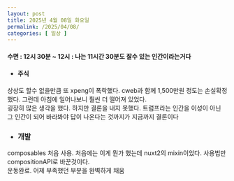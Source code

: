 ```yaml
---
layout: post
title: 2025년 4월 08일 화요일
permalink: /2025/04/08/
categories: [ 일상 ]
---
```

#### 수면 : 12시 30분 ~ 12시 : 나는 11시간 30분도 잘수 있는 인간이라는거다<br/>
* #### 주식<br/>
상상도 할수 없을만큼 또 xpeng이 폭락했다. cweb과 함께 1,500만원 정도는 손실확정했다. 그런데 아침에 일어나보니 훨씬 더 떨어져 있었다.<br/>
굉장히 많은 생각을 했다. 하지만 결론을 내지 못했다. 트럼프라는 인간을 이성이 아닌 그 인간이 되어 바라봐야 답이 나온다는 것까지가 지금까지 결론이다<br/>
* ### 개발<br/>
composables 처음 사용. 처음에는 이게 뭔가 했는데 nuxt2의 mixin이었다. 사용법만 compositionAPI로 바꾼것이다.<br/>
운동완료. 어제 부족했던 부분을 완벽하게 채움